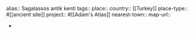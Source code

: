 alias:: Sagalassos antik kenti
tags::
place::
country:: [[Turkey]] 
place-type:: #[[ancient site]] 
project:: #[[Adam's Atlas]] 
nearest-town::
map-url::

-